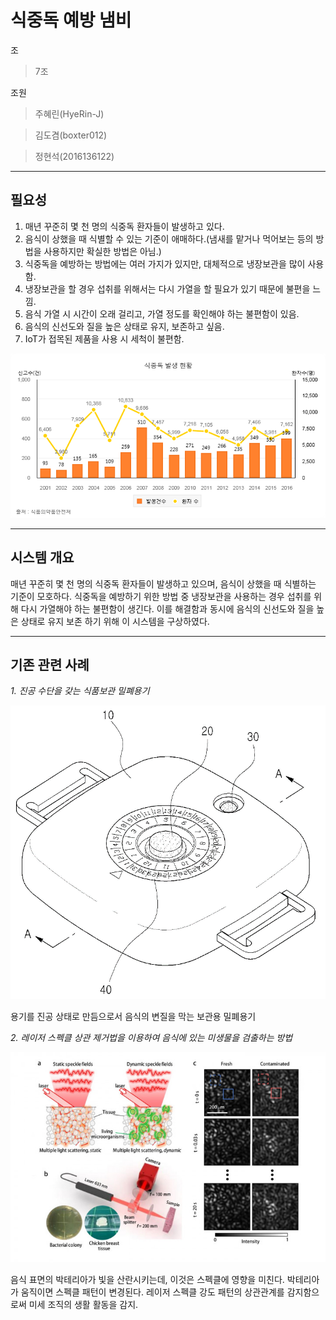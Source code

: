 식중독 예방 냄비
====================
조

> 7조

조원

> 주혜린(HyeRin-J)

> 김도겸(boxter012)

> 정현석(2016136122)

----------
**필요성**
--------------
1. 매년 꾸준히 몇 천 명의 식중독 환자들이 발생하고 있다. 
2. 음식이 상했을 때 식별할 수 있는 기준이 애매하다.(냄새를 맡거나 먹어보는 등의 방법을 사용하지만 확실한 방법은 아님.)
3. 식중독을 예방하는 방법에는 여러 가지가 있지만, 대체적으로 냉장보관을 많이 사용함.
4. 냉장보관을 할 경우 섭취를 위해서는 다시 가열을 할 필요가 있기 때문에 불편을 느낌.
5. 음식 가열 시 시간이 오래 걸리고, 가열 정도를 확인해야 하는 불편함이 있음.
6. 음식의 신선도와 질을 높은 상태로 유지, 보존하고 싶음.
7. IoT가 접목된 제품을 사용 시 세척이 불편함.

![alt text](https://raw.githubusercontent.com/HyeRin-J/gitCollaborate03/741aa78b5150e1d87f6f25dd710b7c5cc8b5d334/Chart.png)

-----------

**시스템 개요**
--------------

매년 꾸준히 몇 천 명의 식중독 환자들이 발생하고 있으며, 음식이 상했을 때 식별하는 기준이 모호하다.
식중독을 예방하기 위한 방법 중 냉장보관을 사용하는 경우 섭취를 위해 다시 가열해야 하는 불편함이 생긴다.
이를 해결함과 동시에 음식의 신선도와 질을 높은 상태로 유지 보존 하기 위해 이 시스템을 구상하였다.

-------------------

**기존 관련 사례**
------------------

*1. 진공 수단을 갖는 식품보관 밀폐용기*

![airtight_container](https://github.com/HyeRin-J/gitCollaborate03/blob/1b8e5ca60c1b823e8418e97ff0a5d0588aa49172/Assignment04/airtight_container.png?raw=true)

용기를 진공 상태로 만듬으로서 음식의 변질을 막는 보관용 밀폐용기

*2. 레이저 스펙클 상관 제거법을 이용하여 음식에 있는 미생물을 검출하는 방법*

![test_logic](https://github.com/HyeRin-J/gitCollaborate03/blob/1b8e5ca60c1b823e8418e97ff0a5d0588aa49172/Assignment04/test_logic.png?raw=true)

음식 표면의 박테리아가 빛을 산란시키는데, 이것은 스펙클에 영향을 미친다.
박테리아가 움직이면 스펙클 패턴이 변경된다. 레이저 스펙클 강도 패턴의 상관관계를
감지함으로써 미세 조직의 생활 활동을 감지.

